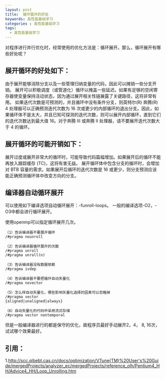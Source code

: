 ```yaml
---
layout: post
title:  循环展开的好处
keywords: 高性能基础学习
categories : 高性能基础学习
tags:
  - 高性能基础学习
---
```

对程序进行并行优化时，经常使用的优化方法是：循环展开。那么，循环展开有哪些好处呢？


## 展开循环的好处如下：

由于展开能够消除分支以及一些管理归纳变量的代码，因此可以摊销一些分支开销。
展开可以积极调度（或管道化）循环以掩盖一些延迟。如果有足够的空闲寄存器使变量保持活动状态，因为通过展开相关性链展露了关键路径，这将非常有用。
如果迭代次数是可预测的，并且循环中没有条件分支，则英特尔(R) 奔腾(R) 4 处理器可以正确预测迭代次数为 16 次或更少的内部循环的退出分支。因此，如果循环体不是太大，并且已知可探测的迭代次数，则可以展开内部循环，直到它们的迭代次数达到最大值 16。对于奔腾 III 或奔腾 II 处理器，请不要展开迭代次数大于 4 的循环。


## 展开循环的可能开销如下：

展开过度或展开非常大的循环时，可能导致代码篇幅增加。如果展开后的循环不能再放入跟踪缓存 (TC)，这将有害无益。
展开循环体中包含分支的循环时，会增加对 BTB 容量的需求。如果展开后循环的迭代次数是 16 或更少，则分支预测应该能正确预测循环体中改变方向的分支。


## 编译器自动循环展开

可以使用如下编译选项自动循环展开：-funroll-loops。
一般的编译选项-O2，-O3中都会进行循环展开。

使用openmp可以指定循环展开几次。

	
	（1）告诉编译器不要展开循环
	/#pragma nounroll

	（2）告诉编译器循环展开的次数
	/#pragma unroll
	/#pragma unroll(n)

	（3）告诉编译器没有数据依赖
	/#pragma ivdep

	（4）告诉编译器不要把循环自动矢量化
	/#pragma novector

	（5）怎么样自动矢量化，哪些影响矢量化选择的因素可以忽略掉
	/#pragma vector
	{aligned|unaligned|always}

	（6）自动矢量化的代码中采用流式存储
	/#pragma vector nontemporal


但是一般编译器进行的都是保守的优化，故程序员最好手动展开2，4， 8, 16次，试试哪个效果最好。


## 引用：
1.http://scc.qibebt.cas.cn/docs/optimization/VTune(TM)%20User's%20Guide/mergedProjects/analyzer_ec/mergedProjects/reference_olh/Pentium4_HH/Advice4_HH/Loop_Unrolling.htm
